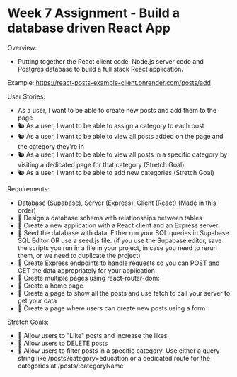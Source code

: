 # Week 7 Assignment - Build a database driven React App
Overview:
- Putting together the React client code, Node.js server code and Postgres database to build a full stack React application.

Example: https://react-posts-example-client.onrender.com/posts/add

User Stories:
- As a user, I want to be able to create new posts and add them to the page
- 🐿️ As a user, I want to be able to assign a category to each post
- 🐿️ As a user, I want to be able to view all posts added on the page and the category they're in
- 🐿️ As a user, I want to be able to view all posts in a specific category by visiting a dedicated page for that category (Stretch Goal)
- 🐿️ As a user, I want to be able to add new categories (Stretch Goal)

Requirements: 
- Database (Supabase), Server (Express), Client (React) (Made in this order)
- 🎯 Design a database schema with relationships between tables
- 🎯 Create a new application with a React client and an Express server
- 🎯 Seed the database with data. Either run your SQL queries in Supabase SQL Editor OR use a seed.js file. (if you use the Supabase editor, save the scripts you run in a file in your project, in case you need to rerun them, or we need to duplicate the project)
- 🎯 Create Express endpoints to handle requests so you can POST and GET the data appropriately for your application
- 🎯 Create multiple pages using react-router-dom:
-   🎯 Create a home page
-   🎯 Create a page to show all the posts and use fetch to call your server to get your data
-   🎯 Create a page where users can create new posts using a form

Stretch Goals:
- 🏹 Allow users to "Like" posts and increase the likes
- 🏹 Allow users to DELETE posts
- 🏹 Allow users to filter posts in a specific category. Use either a query string like /posts?category=education or a dedicated route for the categories at /posts/:categoryName

